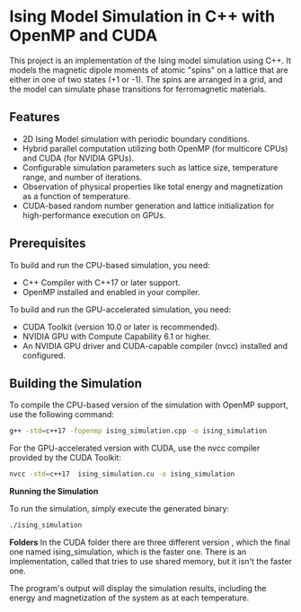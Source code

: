 
# Ising Model Simulation in C++ with OpenMP and CUDA

This project is an implementation of the Ising model simulation using C++. It models the magnetic dipole moments of atomic "spins" on a lattice that are either in one of two states (+1 or -1). The spins are arranged in a grid, and the model can simulate phase transitions for ferromagnetic materials. 

## Features

- 2D Ising Model simulation with periodic boundary conditions.
- Hybrid parallel computation utilizing both OpenMP (for multicore CPUs) and CUDA (for NVIDIA GPUs).
- Configurable simulation parameters such as lattice size, temperature range, and number of iterations.
- Observation of physical properties like total energy and magnetization as a function of temperature.
- CUDA-based random number generation and lattice initialization for high-performance execution on GPUs.

## Prerequisites

To build and run the CPU-based simulation, you need:

- C++ Compiler with C++17 or later support.
- OpenMP installed and enabled in your compiler.

To build and run the GPU-accelerated simulation, you need:

- CUDA Toolkit (version 10.0 or later is recommended).
- NVIDIA GPU with Compute Capability 6.1 or higher.
- An NVIDIA GPU driver and CUDA-capable compiler (nvcc) installed and configured.

## Building the Simulation

To compile the CPU-based version of the simulation with OpenMP support, use the following command:


```bash
g++ -std=c++17 -fopenmp ising_simulation.cpp -o ising_simulation
```

For the GPU-accelerated version with CUDA, use the nvcc compiler provided by the CUDA Toolkit:

```bash
nvcc -std=c++17  ising_simulation.cu -o ising_simulation
```

**Running the Simulation**

To run the simulation, simply execute the generated binary:

```bash
./ising_simulation
```

**Folders**
In the CUDA folder there are three different version , which the final one named ising_simulation, which is the faster one. There is an implementation, called that tries to use shared memory, but it isn't the faster one.

The program's output will display the simulation results, including the energy and magnetization of the system as at each temperature.

